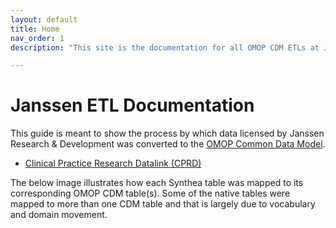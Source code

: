 ```yaml
---
layout: default
title: Home
nav_order: 1
description: "This site is the documentation for all OMOP CDM ETLs at Janssen Research & Development"

---
```


# Janssen ETL Documentation

This guide is meant to show the process by which data licensed by Janssen Research & Development was converted to the [OMOP Common Data Model](https://ohdsi.github.io/CommonDataModel).

* [Clinical Practice Research Datalink (CPRD)](https://ohdsi.github.io/ETL-LambdaBuilder/CPRD) 

The below image illustrates how each Synthea table was mapped to its corresponding OMOP CDM table(s). Some of the native tables were mapped to more than one CDM table and that is largely due to vocabulary and domain movement. 


